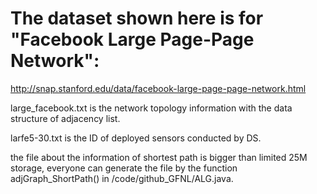# The dataset shown here is for "Facebook Large Page-Page Network":
http://snap.stanford.edu/data/facebook-large-page-page-network.html

large_facebook.txt is the network topology information with the data structure of adjacency list.

larfe5-30.txt is the ID of deployed sensors conducted by DS.

the file about the information of shortest path is bigger than limited 25M storage, everyone can generate the file by the function adjGraph_ShortPath() in /code/github_GFNL/ALG.java.
